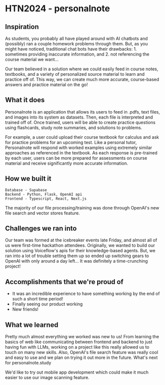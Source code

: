 # HTN2024 - personalnote

## Inspiration

As students, you probably all have played around with AI chatbots and (possibly) ran a couple homework problems through them. But, as you might have noticed, traditional chat bots have their drawbacks: 1. sometimes providing inaccurate information, and 2. not referencing the course material we want...

Our team believed in a solution where we could easily feed in course notes, textbooks, and a variety of personalized source material to learn and practice off of. This way, we can create much more accurate, course-based answers and practice material on the go!

## What it does

Personalnote is an application that allows its users to feed in .pdfs, text files, and images into its system as datasets. Then, each file is interpreted and trained off of. Once trained, users will be able to create practice questions using flashcards, study note summaries, and solutions to problems.

For example, a user could upload their course textbook for calculus and ask for practice problems for an upcoming test. Like a personal tutor, Personalnote will respond with worked examples using extremely similar approaches as referenced in the textbook. As each response is pre-trained by each user, users can be more prepared for assessments on course material and receive significantly more accurate information.

## How we built it

    Database - Supabase
    Backend - Python, Flask, OpenAI api
    Frontend - Typescript, React, Next.js

The majority of our file processing/training was done through OpenAI's new file search and vector stores feature.

## Challenges we ran into

Our team was formed at the icebreaker events late Friday, and almost all of us were first-time hackathon attendees. Originally, we wanted to build our solution using Voiceflow's apis for their knowledge-based agents. But, we ran into a lot of trouble setting them up so ended up switching gears to OpenAI with only around a day left... It was definitely a time-crunching project!

## Accomplishments that we're proud of

- It was an incredible experience to have something working by the end of such a short time period!
- Finally seeing our product working
- New friends!

## What we learned

Pretty much almost everything we worked was new to us! From learning the basics of web like communicating between frontend and backend to just having fun with LLMs, working on a project like this really allowed us to touch on many new skills. Also, OpenAI's file search feature was really cool and easy to use and we plan on trying it out more in the future.
What's next for personalnote.study

We'd like to try out mobile app development which could make it much easier to use our image scanning feature.

